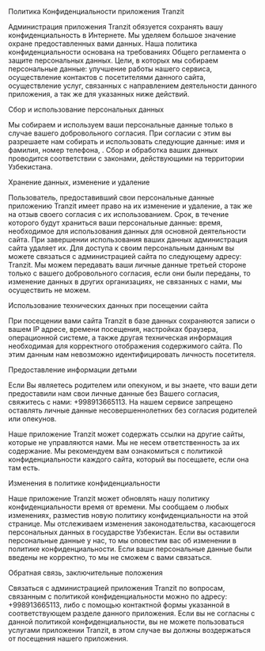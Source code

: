 
Политика Конфиденциальности приложения Tranzit

Администрация приложения Tranzit обязуется сохранять вашу конфиденциальность в Интернете. Мы уделяем большое значение охране предоставленных вами данных. Наша политика конфиденциальности основана на требованиях Общего регламента о защите персональных данных. Цели, в которых мы собираем персональные данные: улучшение работы нашего сервиса, осуществление контактов с посетителями данного сайта, осуществление услуг, связанных с направлением деятельности данного приложения, а так же для указанных ниже действий.

Сбор и использование персональных данных

Мы собираем и используем ваши персональные данные только в случае вашего добровольного согласия. При согласии с этим вы разрешаете нам собирать и использовать следующие данные: имя и фамилия, номер телефона, . Сбор и обработка ваших данных проводится соответствии с законами, действующими на территории Узбекистана.

Хранение данных, изменение и удаление

Пользователь, предоставивший свои персональные данные приложению Tranzit имеет право на их изменение и удаление, а так же на отзыв своего согласия с их использованием. Срок, в течение которого будут храниться ваши персональные данные: время, необходимое для использования данных для основной деятельности сайта. При завершении использования ваших данных администрация сайта удаляет их. Для доступа к своим персональным данным вы можете связаться с администрацией сайта по следующему адресу: Tranzit. Мы можем передавать ваши личные данные третьей стороне только с вашего добровольного согласия, если они были переданы, то изменение данных в других организациях, не связанных с нами, мы осуществить не можем.

Использование технических данных при посещении сайта

При посещении вами сайта Tranzit в базе данных сохраняются записи о вашем IP адресе, времени посещения, настройках браузера, операционной системе, а также другая техническая информация необходимая для корректного отображения содержимого сайта. По этим данным нам невозможно идентифицировать личность посетителя.

Предоставление информации детьми

Если Вы являетесь родителем или опекуном, и вы знаете, что ваши дети предоставили нам свои личные данные без Вашего согласия, свяжитесь с нами: +998913665113. На нашем сервисе запрещено оставлять личные данные несовершеннолетних без согласия родителей или опекунов.


Наше приложение Tranzit может содержать ссылки на другие сайты, которые не управляются нами. Мы не несем ответственность за их содержание. Мы рекомендуем вам ознакомиться с политикой конфиденциальности каждого сайта, который вы посещаете, если она там есть.

Изменения в политике конфиденциальности

Наше приложение Tranzit может обновлять нашу политику конфиденциальности время от времени. Мы сообщаем о любых изменениях, разместив новую политику конфиденциальности на этой странице. Мы отслеживаем изменения законодательства, касающегося персональных данных в государстве Узбекистан. Если вы оставили персональные данные у нас, то мы оповестим вас об изменении в политике конфиденциальности. Если ваши персональные данные были введены не корректно, то мы не сможем с вами связаться.

Обратная связь, заключительные положения

Связаться с администрацией приложения Tranzit по вопросам, связанным с политикой конфиденциальности можно по адресу: +998913665113, либо с помощью контактной формы указанной в соответствующем разделе данного приложения. Если вы не согласны с данной политикой конфиденциальности, вы не можете пользоваться услугами приложении Tranzit, в этом случае вы должны воздержаться от посещения нашего приложения.
